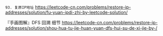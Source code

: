 
`93. 复原IP地址` https://leetcode-cn.com/problems/restore-ip-addresses/solution/fu-yuan-ipdi-zhi-by-leetcode-solution/

『手画图解』DFS 回溯 细节 https://leetcode-cn.com/problems/restore-ip-addresses/solution/shou-hua-tu-jie-huan-yuan-dfs-hui-su-de-xi-jie-by-/
